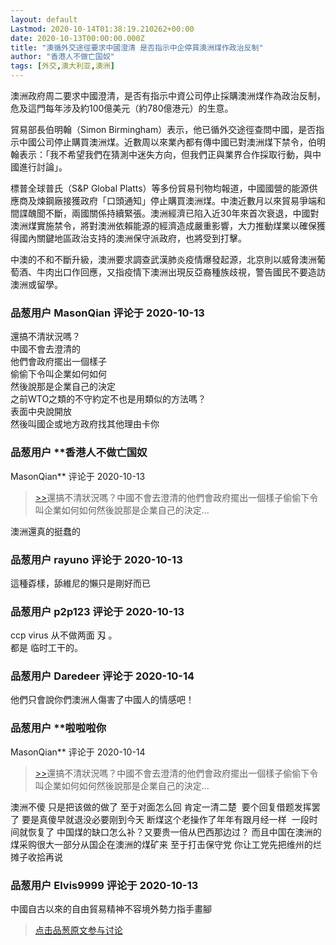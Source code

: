 ```yaml
---
layout: default
Lastmod: 2020-10-14T01:38:19.210262+00:00
date: 2020-10-13T00:00:00.000Z
title: "澳循外交途徑要求中國澄清 是否指示中企停買澳洲煤作政治反制"
author: "香港人不做亡国奴"
tags: [外交,澳大利亚,澳洲]
---
```


澳洲政府周二要求中國澄清，是否有指示中資公司停止採購澳洲煤作為政治反制，危及這門每年涉及約100億美元（約780億港元）的生意。  
  
貿易部長伯明翰（Simon Birmingham）表示，他已循外交途徑查問中國，是否指示中國公司停止購買澳洲煤。近數周以來業內都有傳中國已對澳洲煤下禁令，伯明翰表示：「我不希望我們在猜測中迷失方向，但我們正與業界合作採取行動，與中國進行討論」。  
  
標普全球普氏（S&P Global Platts）等多份貿易刊物均報道，中國國營的能源供應商及煉鋼廠接獲政府「口頭通知」停止購買澳洲煤。中澳近數月以來貿易爭端和間諜醜聞不斷，兩國關係持續緊張。澳洲經濟已陷入近30年來首次衰退，中國對澳洲煤實施禁令，將對澳洲依賴能源的經濟造成嚴重影響，大力推動煤業以確保獲得國內關鍵地區政治支持的澳洲保守派政府，也將受到打擊。  
  
中澳的不和不斷升級，澳洲要求調查武漢肺炎疫情爆發起源，北京則以威脅澳洲葡萄酒、牛肉出口作回應，又指疫情下澳洲出現反亞裔種族歧視，警告國民不要造訪澳洲或留學。

            
### 品葱用户 **MasonQian** 评论于 2020-10-13
        
還搞不清狀況嗎？  
中國不會去澄清的  
他們會政府擺出一個樣子  
偷偷下令叫企業如何如何  
然後說那是企業自己的決定  
之前WTO之類的不守約定不也是用類似的方法嗎？  
表面中央說開放  
然後叫國企或地方政府找其他理由卡你
        


            
### 品葱用户 **香港人不做亡国奴 
MasonQian** 评论于 2020-10-13
        
> [\>>]( "/article/item_id-515734#")還搞不清狀況嗎？中國不會去澄清的他們會政府擺出一個樣子偷偷下令叫企業如何如何然後說那是企業自己的決定...

  
澳洲還真的挺蠢的
        


            
### 品葱用户 **rayuno** 评论于 2020-10-13
        
這種孬樣，舔維尼的懶只是剛好而已
        


            
### 品葱用户 **p2p123** 评论于 2020-10-13
        
ccp virus 从不做两面 刄 。  
都是 临时工干的。
        


            
### 品葱用户 **Daredeer** 评论于 2020-10-14
        
他們只會說你們澳洲人傷害了中國人的情感吧！
        


            
### 品葱用户 **啦啦啦你 
MasonQian** 评论于 2020-10-14
        
> [\>>]( "/article/item_id-515734#")還搞不清狀況嗎？中國不會去澄清的他們會政府擺出一個樣子偷偷下令叫企業如何如何然後說那是企業自己的決定...

  
  
澳洲不傻 只是把该做的做了 至于对面怎么回 肯定一清二楚  要个回复借题发挥罢了 要是真傻早就退没必要刚到今天 断煤这个老操作了年年有跟月经一样  一段时间就恢复了 中国煤的缺口怎么补？又要贵一倍从巴西那边过？ 而且中国在澳洲的煤采购很大一部分从国企在澳洲的煤矿来 至于打击保守党 你让工党先把维州的烂摊子收拾再说
        


            
### 品葱用户 **Elvis9999** 评论于 2020-10-13
        
中國自古以來的自由貿易精神不容境外勢力指手畫腳
        






> [点击品葱原文参与讨论](https://pincong.rocks/article/25015)

